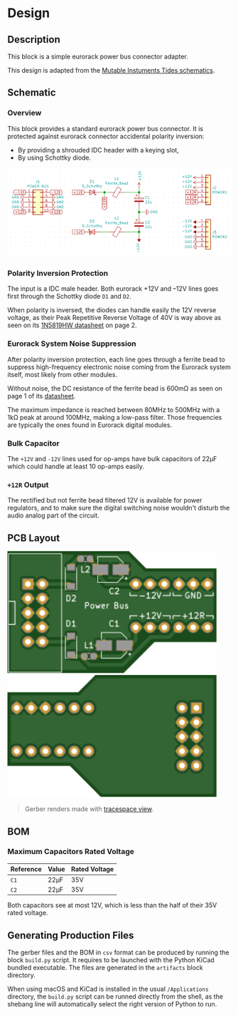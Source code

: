 # Design

## Description

This block is a simple eurorack power bus connector adapter.

This design is adapted from the
[Mutable Instuments Tides schematics](https://mutable-instruments.net/modules/tides/downloads/tides_v40.pdf).


## Schematic

### Overview

This block provides a standard eurorack power bus connector.
It is protected against eurorack connector accidental polarity inversion:
- By providing a shrouded IDC header with a keying slot,
- By using Schottky diode.

<p align="center"><img src="./schematic.png"></p>

### Polarity Inversion Protection

The input is a IDC male header. Both eurorack +12V and –12V lines goes first
through the Schottky diode `D1` and `D2`.

When polarity is inversed, the diodes can handle easily the 12V reverse voltage, as
their Peak Repetitive Reverse Voltage of 40V is way above as seen on its
[1N5819HW datasheet](https://www.diodes.com/assets/Datasheets/ds30217.pdf) on page 2.

### Eurorack System Noise Suppression

After polarity inversion protection, each line goes through a ferrite bead to suppress
high-frequency electronic noise coming from the Eurorack system itself, most likely
from other modules.

Without noise, the DC resistance of the ferrite bead is 600mΩ as seen on
page 1 of its [datasheet](https://www.we-online.de/katalog/datasheet/742792664.pdf).

The maximum impedance is reached between 80MHz to 500MHz with a 1kΩ peak at
around 100MHz, making a low-pass filter. Those frequencies are typically the ones found
in Eurorack digital modules.

### Bulk Capacitor

The `+12V` and `-12V` lines used for op-amps have bulk capacitors of 22µF which could
handle at least 10 op-amps easily.

### `+12R` Output

The rectified but not ferrite bead filtered 12V is available for power regulators, and to
make sure the digital switching noise wouldn't disturb the audio analog part of the circuit.


## PCB Layout

<img src="./top.svg" height="275"> <img src="./bottom.svg" height="275">

> Gerber renders made with [tracespace view](https://tracespace.io/view/).


## BOM

### Maximum Capacitors Rated Voltage

| Reference | Value | Rated Voltage |
| - | - | - |
| `C1` | 22µF | 35V |
| `C2` | 22µF | 35V |

Both capacitors see at most 12V, which is less than the half of their 35V rated voltage.


## Generating Production Files

The gerber files and the BOM in `csv` format can be produced by running the block `build.py`
script. It requires to be launched with the Python KiCad bundled executable.
The files are generated in the `artifacts` block directory.

When using macOS and KiCad is installed in the usual `/Applications` directory, the
`build.py` script can be runned directly from the shell, as the shebang line will automatically
select the right version of Python to run.
